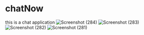 # chatNow
this is a chat application
![Screenshot (284)](https://user-images.githubusercontent.com/123733113/224486827-78ea9e74-2476-4ef0-9325-09d3dab97061.png)
![Screenshot (283)](https://user-images.githubusercontent.com/123733113/224486833-1bb54406-3be6-40bd-92d4-865a266f3c11.png)
![Screenshot (282)](https://user-images.githubusercontent.com/123733113/224486843-0dab0f9c-c544-4fa6-9d84-3fd6003d82b6.png)
![Screenshot (281)](https://user-images.githubusercontent.com/123733113/224486850-b6c1a26e-dfa4-4c0c-8f28-024b9c59c543.png)

